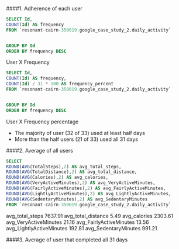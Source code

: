 

####1. Adherence of each user 

```sql 
SELECT Id,
COUNT(Id) AS frequency
FROM `resonant-cairn-350019.google_case_study_2.daily_activity` 


GROUP BY Id
ORDER BY frequency DESC
```

User X Frequency 

```sql 
SELECT Id,
COUNT(Id) AS frequency,
COUNT(Id) / 31 * 100 AS frequency_percent
FROM `resonant-cairn-350019.google_case_study_2.daily_activity` 


GROUP BY Id
ORDER BY frequency DESC
```

User X Frequency percentage 
 * The majority of user (32 of 33) used at least half days
 * More than the half users (21 of 33) used all 31 days 

####2. Average of all users

```sql
SELECT 
ROUND(AVG(TotalSteps),2) AS avg_total_steps,
ROUND(AVG(TotalDistance),2) AS avg_total_distance,
ROUND(AVG(Calories),2) AS avg_calories,
ROUND(AVG(VeryActiveMinutes),2) AS avg_VeryActiveMinutes,
ROUND(AVG(FairlyActiveMinutes),2) AS avg_FairlyActiveMinutes,
ROUND(AVG(LightlyActiveMinutes),2) AS avg_LightlyActiveMinutes,
ROUND(AVG(SedentaryMinutes),2) AS avg_SedentaryMinutes
FROM `resonant-cairn-350019.google_case_study_2.daily_activity` 

```

avg_total_steps	7637.91
avg_total_distance	5.49
avg_calories	2303.61
avg_VeryActiveMinutes	21.16
avg_FairlyActiveMinutes	13.56
avg_LightlyActiveMinutes	192.81
avg_SedentaryMinutes 991.21

####3. Average of user that completed all 31 days


						
